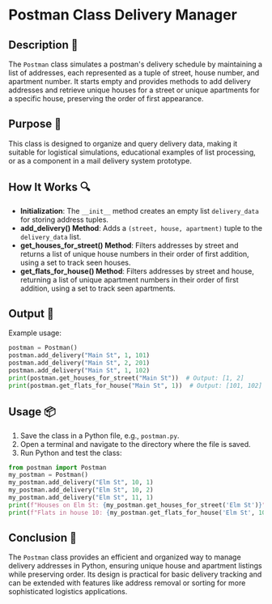 # Postman Class Delivery Manager

## Description 📝

The `Postman` class simulates a postman's delivery schedule by maintaining a list of addresses, each represented as a tuple of street, house number, and apartment number.
It starts empty and provides methods to add delivery addresses and retrieve unique houses for a street or unique apartments for a specific house, preserving the order of first appearance.

## Purpose 🎯

This class is designed to organize and query delivery data, making it suitable for logistical simulations, educational examples of list processing, or as a component in a mail delivery system prototype.

## How It Works 🔍

-   **Initialization**: The `__init__` method creates an empty list `delivery_data` for storing address tuples.
-   **add_delivery() Method**: Adds a `(street, house, apartment)` tuple to the `delivery_data` list.
-   **get_houses_for_street() Method**: Filters addresses by street and returns a list of unique house numbers in their order of first addition, using a set to track seen houses.
-   **get_flats_for_house() Method**: Filters addresses by street and house, returning a list of unique apartment numbers in their order of first addition, using a set to track seen apartments.

## Output 📜

Example usage:

```python
postman = Postman()
postman.add_delivery("Main St", 1, 101)
postman.add_delivery("Main St", 2, 201)
postman.add_delivery("Main St", 1, 102)
print(postman.get_houses_for_street("Main St"))  # Output: [1, 2]
print(postman.get_flats_for_house("Main St", 1))  # Output: [101, 102]
```

## Usage 📦

1. Save the class in a Python file, e.g., `postman.py`.
2. Open a terminal and navigate to the directory where the file is saved.
3. Run Python and test the class:

```python
from postman import Postman
my_postman = Postman()
my_postman.add_delivery("Elm St", 10, 1)
my_postman.add_delivery("Elm St", 10, 2)
my_postman.add_delivery("Elm St", 11, 1)
print(f"Houses on Elm St: {my_postman.get_houses_for_street('Elm St')}")  # Output: Houses on Elm St: [10, 11]
print(f"Flats in house 10: {my_postman.get_flats_for_house('Elm St', 10)}")  # Output: Flats in house 10: [1, 2]
```

## Conclusion 🚀

The `Postman` class provides an efficient and organized way to manage delivery addresses in Python, ensuring unique house and apartment listings while preserving order.
Its design is practical for basic delivery tracking and can be extended with features like address removal or sorting for more sophisticated logistics applications.
